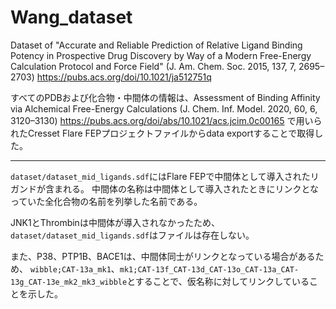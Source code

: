 # Wang_dataset

Dataset of "Accurate and Reliable Prediction of Relative Ligand Binding Potency in Prospective Drug Discovery by Way of a Modern Free-Energy Calculation Protocol and Force Field" (J. Am. Chem. Soc. 2015, 137, 7, 2695–2703) https://pubs.acs.org/doi/10.1021/ja512751q

すべてのPDBおよび化合物・中間体の情報は、Assessment of Binding Affinity via Alchemical Free-Energy Calculations (J. Chem. Inf. Model. 2020, 60, 6, 3120–3130)
https://pubs.acs.org/doi/abs/10.1021/acs.jcim.0c00165 で用いられたCresset Flare FEPプロジェクトファイルからdata exportすることで取得した。

-----

`dataset/dataset_mid_ligands.sdf`にはFlare FEPで中間体として導入されたリガンドが含まれる。
中間体の名称は中間体として導入されたときにリンクとなっていた全化合物の名前を列挙した名前である。

JNK1とThrombinは中間体が導入されなかったため、`dataset/dataset_mid_ligands.sdf`はファイルは存在しない。

また、P38、PTP1B、BACE1は、中間体同士がリンクとなっている場合があるため、
`wibble;CAT-13a_mk1`、`mk1;CAT-13f_CAT-13d_CAT-13o_CAT-13a_CAT-13g_CAT-13e_mk2_mk3_wibble`とすることで、仮名称に対してリンクしていることを示した。
